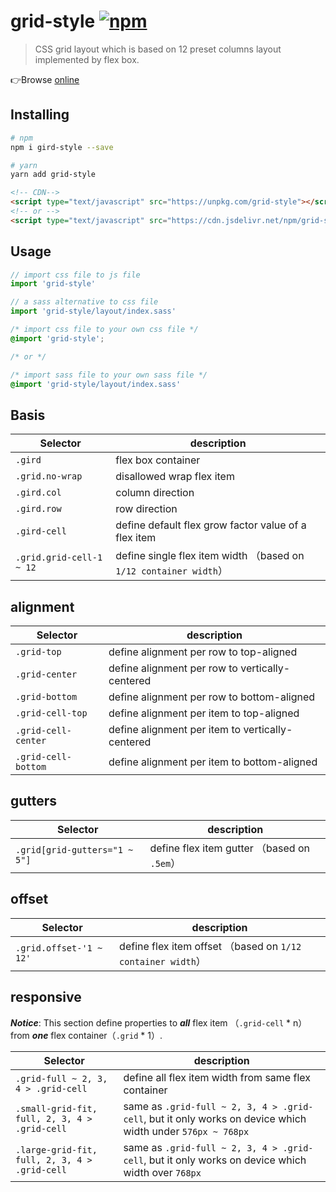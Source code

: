 # grid-style [![npm](https://img.shields.io/npm/v/grid-style.svg)](https://www.npmjs.com/package/grid-style)

> CSS grid layout which is based on 12 preset columns layout implemented by flex box.

👉Browse [online]

[online]:https://lbwa.github.io/grid-style/

## Installing

```bash
# npm
npm i gird-style --save

# yarn
yarn add grid-style
```

```html
<!-- CDN-->
<script type="text/javascript" src="https://unpkg.com/grid-style"></script>
<!-- or -->
<script type="text/javascript" src="https://cdn.jsdelivr.net/npm/grid-style"></script>
```

## Usage

```js
// import css file to js file
import 'grid-style'

// a sass alternative to css file
import 'grid-style/layout/index.sass'
```

```css
/* import css file to your own css file */
@import 'grid-style';

/* or */

/* import sass file to your own sass file */
@import 'grid-style/layout/index.sass'
```

## Basis

| Selector | description |
| ---------- | ----------- |
| `.gird` | flex box container |
| `.grid.no-wrap` | disallowed wrap flex item |
| `.gird.col` | column direction |
| `.gird.row` | row direction |
| `.gird-cell` | define default flex grow factor value of a flex item |
| `.grid.grid-cell-1 ~ 12` | define single flex item width （based on `1/12 container width`） |

## alignment

| Selector | description |
| ---------- | ----------- |
| `.grid-top` | define alignment per row to top-aligned |
| `.grid-center` | define alignment per row to vertically-centered |
| `.grid-bottom` | define alignment per row to bottom-aligned |
| `.grid-cell-top` | define alignment per item to top-aligned |
| `.grid-cell-center` | define alignment per item to vertically-centered |
| `.grid-cell-bottom` | define alignment per item to bottom-aligned |

## gutters

| Selector | description |
| ---------- | ----------- |
| `.grid[grid-gutters="1 ~ 5"]` | define flex item gutter （based on `.5em`） |

## offset

| Selector | description |
| ---------- | ----------- |
| `.grid.offset-'1 ~ 12'` | define flex item offset （based on `1/12 container width`）|

## responsive

***Notice***: This section define properties to ***all*** flex item （`.grid-cell` * n） from ***one*** flex container（`.grid` * 1）.

| Selector | description |
| ---------- | ----------- |
| `.grid-full ~ 2, 3, 4 > .grid-cell` | define all flex item width from same flex container |
| `.small-grid-fit, full, 2, 3, 4 > .grid-cell` | same as `.grid-full ~ 2, 3, 4 > .grid-cell`, but it only works on device which width under `576px ~ 768px` |
| `.large-grid-fit, full, 2, 3, 4 > .grid-cell` | same as `.grid-full ~ 2, 3, 4 > .grid-cell`, but it only works on device which width over `768px` |